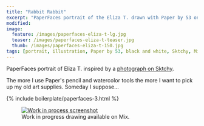 ```yaml
---
title: "Rabbit Rabbit"
excerpt: "PaperFaces portrait of the Eliza T. drawn with Paper by 53 on an iPad."
modified: 
image: 
  feature: /images/paperfaces-eliza-t-lg.jpg
  teaser: /images/paperfaces-eliza-t-teaser.jpg
  thumb: /images/paperfaces-eliza-t-150.jpg
tags: [portrait, illustration, Paper by 53, black and white, Sktchy, Mix]
---
```


PaperFaces portrait of Eliza T. inspired by a [photograph on Sktchy](http://sktchy.com/FsO57C).

The more I use Paper's pencil and watercolor tools the more I want to pick up my old art supplies. Someday I suppose...

{% include boilerplate/paperfaces-3.html %}

<figure>
  <a href="https://mix.fiftythree.com/11098-Michael-Rose/1837294"><img src="{{ site.url }}/images/paperfaces-eliza-t-process-1-900.jpg" alt="Work in process screenshot"></a>
  <figcaption>Work in progress drawing available on Mix.</figcaption>
</figure>
